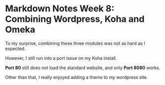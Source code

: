# Markdown Notes Week 8: Combining Wordpress, Koha and Omeka

To my surprise, combining these three modules was not as hard as I expected.

However, I still run into a port issue on my Koha install.

**Port 80** still does not load the standard website, and only **Port 8080** works.

Other than that, I really enjoyed adding a theme to my wordpress site.
